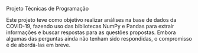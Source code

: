 Projeto Técnicas de Programação

Este projeto teve como objetivo realizar análises na base de dados da COVID-19, fazendo uso das bibliotecas NumPy e Pandas para extrair informações e buscar respostas para as questões propostas. Embora algumas das perguntas ainda não tenham sido respondidas, o compromisso é de abordá-las em breve.